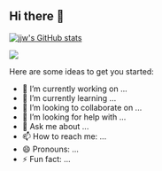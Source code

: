 ## Hi there 👋

[![jjw's GitHub stats](https://github-readme-stats.vercel.app/api?username=jjw3300&theme=tokyonight)](https://github.com/anuraghazra/github-readme-stats)

<a href="https://solved.ac/jjw3300">
    <img src="http://mazassumnida.wtf/api/v2/generate_badge?boj=jjw3300" />
  </a>

Here are some ideas to get you started:

- 🔭 I’m currently working on ...
- 🌱 I’m currently learning ...
- 👯 I’m looking to collaborate on ...
- 🤔 I’m looking for help with ...
- 💬 Ask me about ...
- 📫 How to reach me: ...
- 😄 Pronouns: ...
- ⚡ Fun fact: ...
